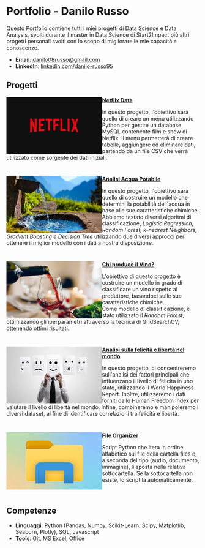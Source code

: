 # Portfolio - Danilo Russo
Questo Portfolio contiene tutti i miei progetti di Data Science e Data Analysis, svolti durante il master in Data Science di Start2Impact più altri progetti personali svolti con lo scopo di migliorare le mie capacità e conoscenze.

- **Email**: [danilo08russo@gmail.com](danilo08russo@gmail.com)
- **LinkedIn**: [linkedin.com/danilo-russo95](https://www.linkedin.com/in/danilo-russo95/)

## Progetti
<a href="https://github.com/danilorusso08/Netflix-Data"><img align="left" width="250" height="150" src="Images/Netflix.jpg"></a>**[Netflix Data](https://github.com/danilorusso08/Netflix-Data)**

In questo progetto, l'obiettivo sarà quello di creare un menu utilizzando Python per gestire un database MySQL contenente film e show di Netflix. Il menu permetterà di creare tabelle, aggiungere ed eliminare dati, partendo da un file CSV che verrà utilizzato come sorgente dei dati iniziali.

#

<a href="https://github.com/danilorusso08/Analisi_Acqua_Potabile"><img align="left" width="250" height="150" src="Images/acqua2.jpg"></a>**[Analisi Acqua Potabile](https://github.com/danilorusso08/Analisi_Acqua_Potabile)**

In questo progetto, l'obiettivo sarà quello di costruire un modello che determini la potabilità dell'acqua in base alle sue caratteristiche chimiche.<br>
Abbiamo testato diversi algoritmi di classificazione, *Logistic Regression, Random Forest, k-nearest Neighbors, Gradient Boosting e Decision Tree* utilizzando due diversi approcci per ottenere il miglior modello con i dati a nostra disposizione.

#

<a href="https://github.com/danilorusso08/Wine/blob/main/DaniloRussoMLP.ipynb"><img align="left" width="250" height="150" src="Images/wine2.jpg"></a>**[Chi produce il Vino?](https://github.com/danilorusso08/Wine/blob/main/DaniloRussoMLP.ipynb)**

L'obiettivo di questo progetto è costruire un modello in grado di classificare un vino rispetto al produttore, basandoci sulle sue caratteristiche chimiche.<br>
Come modello di classificazione, è stato utilizzato il *Random Forest*, ottimizzando gli iperparametri attraverso la tecnica di GridSearchCV, ottenendo ottimi risultati.

#

<a href="https://github.com/danilorusso08/World_Happiness__Freedom/blob/main/DaniloRussoDataVis.ipynb"><img align="left" width="250" height="150" src="Images/Employee_happiness.webp"></a>**[Analisi sulla felicità e libertà nel mondo](https://github.com/danilorusso08/World_Happiness__Freedom/blob/main/DaniloRussoDataVis.ipynb)**

In questo progetto, ci concentreremo sull'analisi dei fattori principali che influenzano il livello di felicità in uno stato, utilizzando il World Happiness Report. Inoltre, utilizzeremo i dati forniti dallo Human Freedom Index per valutare il livello di libertà nel mondo.
Infine, combineremo e manipoleremo i diversi dataset, al fine di identificare correlazioni tra felicità e libertà.

#

<a href="https://github.com/danilorusso08/File_Organizer"><img align="left" width="250" height="150" src="Images/cartella.webp"></a>**[File Organizer](https://github.com/danilorusso08/File_Organizer)**

Script Python che itera in ordine alfabetico sui file della cartella files e, a seconda del tipo (audio, documento, immagine), li sposta nella relativa sottocartella. Se la sottocartella non esiste, lo script la automaticamente.

<br />

## Competenze

- **Linguaggi**: Python (Pandas, Numpy, Scikit-Learn, Scipy, Matplotlib, Seaborn, Plotly), SQL, Javascript
- **Tools**: Git, MS Excel, Office
